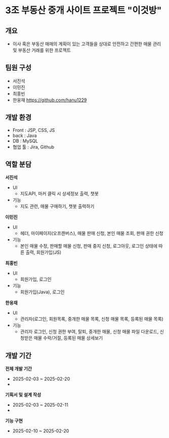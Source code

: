 # 3조 부동산 중개 사이트 프로젝트 "이것방"

## 개요
- 이사 혹은 부동산 매매의 계획이 있는 고객들을 상대로 안전하고 간편한 매물 관리 및 부동산 거래를 위한 프로젝트

## 팀원 구성
- 서진석
- 이민진
- 최홍빈
- 한웅재 https://github.com/hanu1229

## 개발 환경
- Front : JSP, CSS, JS
- back : Java
- DB : MySQL
- 협업 툴 : Jira, Github
 
## 역할 분담
**서진석**
- UI
  - 지도API, 마커 클릭 시 상세정보 출력, 챗봇
- 기능
  - 지도 관련, 매물 구매하기, 챗봇 출력하기

**이민진**
- UI
  - 헤더, 마이페이지(오프캔버스), 매물 판매 신청, 본인 매물 조회, 판매 권한 신청
- 기능
  - 본인 매물 수정, 판매할 매물 신청, 판매 중지 신청, 로그아웃, 로그인 상태에 따른 출력, 회원가입(JS)
 
**최홍빈**
- UI
  - 회원가입, 로그인
- 기능
  - 회원가입(Java), 로그인
 
**한웅재**
- UI
  - 관리자(로그인, 회원목록, 중개한 매물 목록, 신청 매물 목록, 등록된 매물 목록)
- 기능
  - 관리자 로그인, 신청 권한 부여, 탈퇴, 중개한 매물, 신청 매물 파일 다운로드, 신청받은 매물 수락/거절, 등록된 매물 상세보기
 
## 개발 기간
**전체 개발 기간**
- 2025-02-03 ~ 2025-02-20
- 
**기획서 및 설계 작성**
- 2025-02-03 ~ 2025-02-11
- 
**기능 구현**
- 2025-02-10 ~ 2025-02-20
